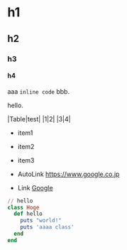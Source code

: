 
# h1

## h2

### h3

#### h4

aaa `inline code` bbb.

hello.

|Table|test|
|1|2|
|3|4|

- item1
- item2 
- item3

- AutoLink https://www.google.co.jp
- Link [Google](https://www.google.co.jp)

```rb
// hello
class Hoge
  def hello
    puts "world!"
    puts 'aaaa class'
  end
end
```


